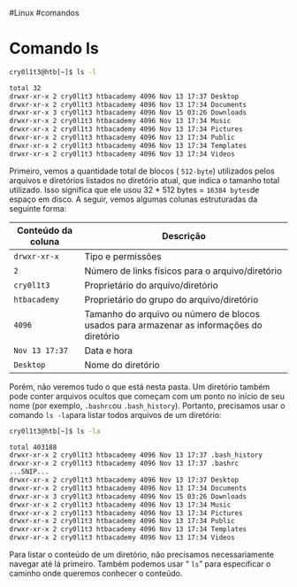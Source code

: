 #Linux #comandos
# Comando ls

```sh
cry0l1t3@htb[~]$ ls -l

total 32
drwxr-xr-x 2 cry0l1t3 htbacademy 4096 Nov 13 17:37 Desktop
drwxr-xr-x 2 cry0l1t3 htbacademy 4096 Nov 13 17:34 Documents
drwxr-xr-x 3 cry0l1t3 htbacademy 4096 Nov 15 03:26 Downloads
drwxr-xr-x 2 cry0l1t3 htbacademy 4096 Nov 13 17:34 Music
drwxr-xr-x 2 cry0l1t3 htbacademy 4096 Nov 13 17:34 Pictures
drwxr-xr-x 2 cry0l1t3 htbacademy 4096 Nov 13 17:34 Public
drwxr-xr-x 2 cry0l1t3 htbacademy 4096 Nov 13 17:34 Templates
drwxr-xr-x 2 cry0l1t3 htbacademy 4096 Nov 13 17:34 Videos
```

Primeiro, vemos a quantidade total de blocos ( `512-byte`) utilizados pelos arquivos e diretórios listados no diretório atual, que indica o tamanho total utilizado. Isso significa que ele usou 32 * 512 bytes = `16384 bytes`de espaço em disco. A seguir, vemos algumas colunas estruturadas da seguinte forma:

| **Conteúdo da coluna** | **Descrição**                                                                              |
| ---------------------- | ------------------------------------------------------------------------------------------ |
| `drwxr-xr-x`           | Tipo e permissões                                                                          |
| `2`                    | Número de links físicos para o arquivo/diretório                                           |
| `cry0l1t3`             | Proprietário do arquivo/diretório                                                          |
| `htbacademy`           | Proprietário do grupo do arquivo/diretório                                                 |
| `4096`                 | Tamanho do arquivo ou número de blocos usados ​​para armazenar as informações do diretório |
| `Nov 13 17:37`         | Data e hora                                                                                |
| `Desktop`              | Nome do diretório                                                                          |

Porém, não veremos tudo o que está nesta pasta. Um diretório também pode conter arquivos ocultos que começam com um ponto no início de seu nome (por exemplo, `.bashrc`ou `.bash_history`). Portanto, precisamos usar o comando `ls -la`para listar todos arquivos de um diretório:

```sh
cry0l1t3@htb[~]$ ls -la

total 403188
drwxr-xr-x 2 cry0l1t3 htbacademy 4096 Nov 13 17:37 .bash_history
drwxr-xr-x 2 cry0l1t3 htbacademy 4096 Nov 13 17:37 .bashrc
...SNIP...
drwxr-xr-x 2 cry0l1t3 htbacademy 4096 Nov 13 17:37 Desktop
drwxr-xr-x 2 cry0l1t3 htbacademy 4096 Nov 13 17:34 Documents
drwxr-xr-x 3 cry0l1t3 htbacademy 4096 Nov 15 03:26 Downloads
drwxr-xr-x 2 cry0l1t3 htbacademy 4096 Nov 13 17:34 Music
drwxr-xr-x 2 cry0l1t3 htbacademy 4096 Nov 13 17:34 Pictures
drwxr-xr-x 2 cry0l1t3 htbacademy 4096 Nov 13 17:34 Public
drwxr-xr-x 2 cry0l1t3 htbacademy 4096 Nov 13 17:34 Templates
drwxr-xr-x 2 cry0l1t3 htbacademy 4096 Nov 13 17:34 Videos
```

Para listar o conteúdo de um diretório, não precisamos necessariamente navegar até lá primeiro. Também podemos usar “ `ls`” para especificar o caminho onde queremos conhecer o conteúdo.




